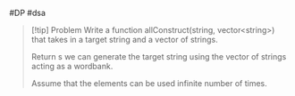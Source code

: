 #DP #dsa 

>[!tip] Problem
>Write a function allConstruct(string, vector\<string>) that takes in a target string and a vector of strings.
>
>Return s we can generate the target string using the vector of strings acting as a wordbank.
>
>Assume that the elements can be used infinite number of times.